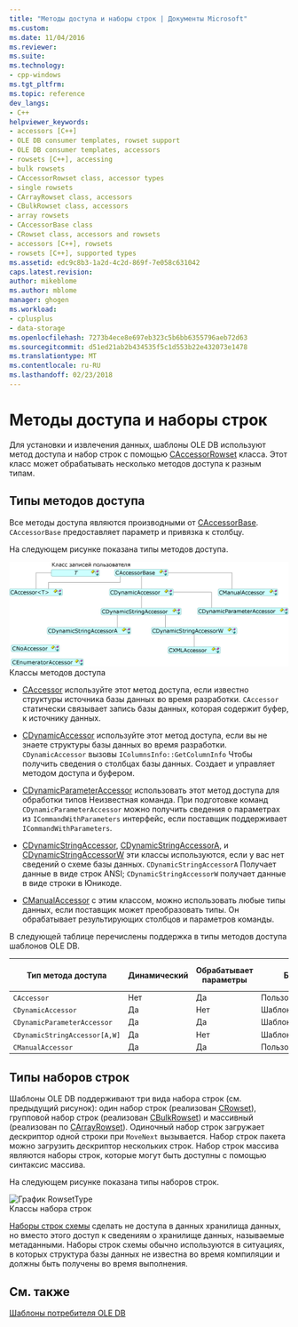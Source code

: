 ```yaml
---
title: "Методы доступа и наборы строк | Документы Microsoft"
ms.custom: 
ms.date: 11/04/2016
ms.reviewer: 
ms.suite: 
ms.technology:
- cpp-windows
ms.tgt_pltfrm: 
ms.topic: reference
dev_langs:
- C++
helpviewer_keywords:
- accessors [C++]
- OLE DB consumer templates, rowset support
- OLE DB consumer templates, accessors
- rowsets [C++], accessing
- bulk rowsets
- CAccessorRowset class, accessor types
- single rowsets
- CArrayRowset class, accessors
- CBulkRowset class, accessors
- array rowsets
- CAccessorBase class
- CRowset class, accessors and rowsets
- accessors [C++], rowsets
- rowsets [C++], supported types
ms.assetid: edc9c8b3-1a2d-4c2d-869f-7e058c631042
caps.latest.revision: 
author: mikeblome
ms.author: mblome
manager: ghogen
ms.workload:
- cplusplus
- data-storage
ms.openlocfilehash: 7273b4ece8e697eb323c5b6bb6355796aeb72d63
ms.sourcegitcommit: d51ed21ab2b434535f5c1d553b22e432073e1478
ms.translationtype: MT
ms.contentlocale: ru-RU
ms.lasthandoff: 02/23/2018
---
```

# <a name="accessors-and-rowsets"></a>Методы доступа и наборы строк
Для установки и извлечения данных, шаблоны OLE DB используют метод доступа и набор строк с помощью [CAccessorRowset](../../data/oledb/caccessorrowset-class.md) класса. Этот класс может обрабатывать несколько методов доступа к разным типам.  
  
## <a name="accessor-types"></a>Типы методов доступа  
 Все методы доступа являются производными от [CAccessorBase](../../data/oledb/caccessorbase-class.md). `CAccessorBase` предоставляет параметр и привязка к столбцу.  
  
 На следующем рисунке показана типы методов доступа.  
  
 ![Типы методов доступа](../../data/oledb/media/vcaccessortypes.gif "vcaccessortypes")  
Классы методов доступа  
  
-   [CAccessor](../../data/oledb/caccessor-class.md) используйте этот метод доступа, если известно структуры источника базы данных во время разработки. `CAccessor` статически связывает запись базы данных, которая содержит буфер, к источнику данных.  
  
-   [CDynamicAccessor](../../data/oledb/cdynamicaccessor-class.md) используйте этот метод доступа, если вы не знаете структуры базы данных во время разработки. `CDynamicAccessor` вызовы `IColumnsInfo::GetColumnInfo` Чтобы получить сведения о столбцах базы данных. Создает и управляет методом доступа и буфером.  
  
-   [CDynamicParameterAccessor](../../data/oledb/cdynamicparameteraccessor-class.md) использовать этот метод доступа для обработки типов Неизвестная команда. При подготовке команд `CDynamicParameterAccessor` можно получить сведения о параметрах из `ICommandWithParameters` интерфейс, если поставщик поддерживает `ICommandWithParameters`.  
  
-   [CDynamicStringAccessor](../../data/oledb/cdynamicstringaccessor-class.md), [CDynamicStringAccessorA](../../data/oledb/cdynamicstringaccessora-class.md), и [CDynamicStringAccessorW](../../data/oledb/cdynamicstringaccessorw-class.md) эти классы используются, если у вас нет сведений о схеме базы данных. `CDynamicStringAccessorA` Получает данные в виде строк ANSI; `CDynamicStringAccessorW` получает данные в виде строки в Юникоде.  
  
-   [CManualAccessor](../../data/oledb/cmanualaccessor-class.md) с этим классом, можно использовать любые типы данных, если поставщик может преобразовать типы. Он обрабатывает результирующих столбцов и параметров команды.  
  
 В следующей таблице перечислены поддержка в типы методов доступа шаблонов OLE DB.  
  
|Тип метода доступа|Динамический|Обрабатывает параметры|Буфер|Несколько методов доступа|  
|-------------------|-------------|--------------------|------------|------------------------|  
|`CAccessor`|Нет|Да|Пользовательская|Да|  
|`CDynamicAccessor`|Да|Нет|Шаблоны OLE DB|Нет|  
|`CDynamicParameterAccessor`|Да|Да|Шаблоны OLE DB|Нет|  
|`CDynamicStringAccessor[A,W]`|Да|Нет|Шаблоны OLE DB|Нет|  
|`CManualAccessor`|Да|Да|Пользовательская|Да|  
  
## <a name="rowset-types"></a>Типы наборов строк  
 Шаблоны OLE DB поддерживают три вида набора строк (см. предыдущий рисунок): один набор строк (реализован [CRowset](../../data/oledb/crowset-class.md)), групповой набор строк (реализован [CBulkRowset](../../data/oledb/cbulkrowset-class.md)) и массивный (реализован по [CArrayRowset](../../data/oledb/carrayrowset-class.md)). Одиночный набор строк загружает дескриптор одной строки при `MoveNext` вызывается. Набор строк пакета можно загрузить дескриптор нескольких строк. Набор строк массива являются наборы строк, которые могут быть доступны с помощью синтаксис массива.  
  
 На следующем рисунке показана типы наборов строк.  
  
 ![График RowsetType](../../data/oledb/media/vcrowsettypes.gif "vcrowsettypes")  
Классы набора строк  
  
 [Наборы строк схемы](../../data/oledb/obtaining-metadata-with-schema-rowsets.md) сделать не доступа в данных хранилища данных, но вместо этого доступ к сведениям о хранилище данных, называемые метаданными. Наборы строк схемы обычно используются в ситуациях, в которых структура базы данных не известна во время компиляции и должны быть получены во время выполнения.  
  
## <a name="see-also"></a>См. также  
 [Шаблоны потребителя OLE DB](../../data/oledb/ole-db-consumer-templates-cpp.md)